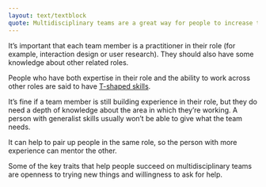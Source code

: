 ```yaml
---
layout: text/textblock
quote: Multidisciplinary teams are a great way for people to increase their skills.
---
```

It’s important that each team member is a practitioner in their role (for example, interaction design or user research). They should also have some knowledge about other related roles.

People who have both expertise in their role and the ability to work across other roles are said to have [T-shaped skills](../multidisciplinary-team/#get-the-right-mindset-and-skills).

It’s fine if a team member is still building experience in their role, but they do need a depth of knowledge about the area in which they’re working. A person with generalist skills usually won’t be able to give what the team needs.

It can help to pair up people in the same role, so the person with more experience can mentor the other.

Some of the key traits that help people succeed on multidisciplinary teams are openness to trying new things and willingness to ask for help.
